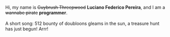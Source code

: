 Hi, my name is ~~Guybrush Threepwood~~ **Luciano Federico Pereira**, and I am a ~~wannabe pirate~~ **programmer**.<br><br>A short song: 512 bounty of doubloons gleams in the sun, a treasure hunt has just begun! Arrr!
